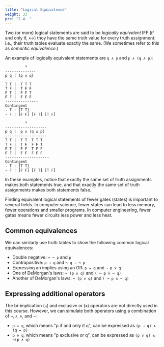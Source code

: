 ```yaml
---
title: "Logical Equivalence"
weight: 33
pre: "2.4. "
---
```


Two (or more) logical statements are said to be *logically equivalent* IFF (if and only if, ↔) they have the same truth value for every truth assignment; i.e., their truth tables evaluate exactly the same. (We sometimes refer to this as *semantic equivalence*.)

An example of logically equivalent statements are `q ∧ p` and `p ∧ (q ∧ p)`:

```text
         *
--------------
p q | (p ∧ q)
--------------
T T |  T T T
T F |  T F F
F T |  F F T
F F |  F F F
---------------
Contingent
- T : [T T]
- F : [F F] [F T] [T F]
```

```text
         *
-------------------
p q |  p ∧ (q ∧ p)
-------------------
T T |  T T  T T T
T F |  T F  F F T
F T |  F F  T F F
F F |  F F  F F F
--------------------
Contingent
- T : [T T]
- F : [F F] [F T] [T F]
```

In these examples, notice that exactly the same set of truth assignments makes both statements true, and that exactly the same set of truth assignments makes both statements false.

Finding equivalent logical statements of fewer gates (states) is important to several fields. In computer science, fewer states can lead to less memory, fewer operations and smaller programs. In computer engineering, fewer gates means fewer circuits less power and less heat.

## Common equivalences

We can similarly use truth tables to show the following common logical equivalences:

- Double negative: `¬ ¬ p` and `p`
- Contrapositive: `p → q` and `¬ q → ¬ p`
- Expressing an implies using an OR: `p → q` and `¬ p ∨ q`
- One of DeMorgan's laws: `¬ (p ∧ q)` and `( ¬ p ∨ ¬ q)`
- Another of DeMorgan's laws: `¬ (p ∨ q)` and `( ¬ p ∧ ¬ q)`

## Expressing additional operators

The bi-implication (`↔`) and exclusive or (`⊕`) operators are not directly used in this course. However, we can simulate both operators using a combination of `¬`, `∧`, `∨`, and `→`:

- `p ↔ q`, which means "p if and only if q", can be expressed as `(p → q) ∧ (q → p)`
- `p ⊕ q`, which means "p exclusive or q", can be expressed as `(p ∨ q) ∧ ¬(p ∧ q)`